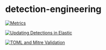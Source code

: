 # detection-engineering

[![Metrics](https://github.com/guerreroag12/detection-engineering/actions/workflows/metrics.yml/badge.svg)](https://github.com/guerreroag12/detection-engineering/actions/workflows/metrics.yml)

[![Updating Detections in Elastic](https://github.com/guerreroag12/detection-engineering/actions/workflows/elastic_sync.yml/badge.svg)](https://github.com/guerreroag12/detection-engineering/actions/workflows/elastic_sync.yml)

[![TOML and Mitre Validation](https://github.com/guerreroag12/detection-engineering/actions/workflows/toml_mitre_validation.yml/badge.svg)](https://github.com/guerreroag12/detection-engineering/actions/workflows/toml_mitre_validation.yml)
